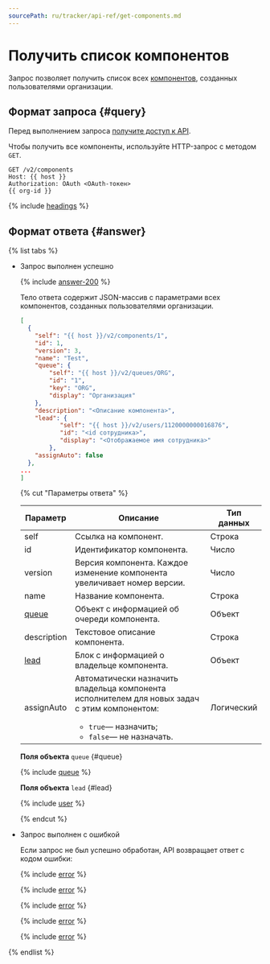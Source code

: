 ```yaml
---
sourcePath: ru/tracker/api-ref/get-components.md
---
```

# Получить список компонентов

Запрос позволяет получить список всех [компонентов](manager/components.md), созданных пользователями организации.

## Формат запроса {#query}

Перед выполнением запроса [получите доступ к API](concepts/access.md).

Чтобы получить все компоненты, используйте HTTP-запрос с методом `GET`.

```
GET /v2/components
Host: {{ host }}
Authorization: OAuth <OAuth-токен>
{{ org-id }}
```

{% include [headings](../_includes/tracker/api/headings.md) %}

## Формат ответа {#answer}

{% list tabs %}

- Запрос выполнен успешно

    {% include [answer-200](../_includes/tracker/api/answer-200.md) %} 

    Тело ответа содержит JSON-массив с параметрами всех компонентов, созданных пользователями организации.

    ```json
    [
      {
        "self": "{{ host }}/v2/components/1",
        "id": 1,
        "version": 3,
        "name": "Test",
        "queue": {
            "self": "{{ host }}/v2/queues/ORG",
            "id": "1",
            "key": "ORG",
            "display": "Организация"
        },
        "description": "<Описание компонента>",
        "lead": {
               "self": "{{ host }}/v2/users/1120000000016876",
               "id": "<id сотрудника>",
               "display": "<Отображаемое имя сотрудника>"
            },
        "assignAuto": false
      },
    ...
    ]  
    ```

    {% cut "Параметры ответа" %}

    Параметр | Описание | Тип данных
    ----- | ----- | -----
    self | Ссылка на компонент. | Строка
    id | Идентификатор компонента. | Число
    version | Версия компонента. Каждое изменение компонента увеличивает номер версии. | Число
    name | Название компонента. | Строка
    [queue](#queue) | Объект с информацией об очереди компонента.| Объект
    description | Текстовое описание компонента. | Строка
    [lead](#lead) | Блок с информацией о владельце компонента. | Объект
    assignAuto | Автоматически назначить владельца компонента исполнителем для новых задач с этим компонентом:<ul><li>`true`— назначить;</li><li>`false`— не назначать.</li></ul> | Логический

    **Поля объекта** `queue` {#queue}
        
    {% include [queue](../_includes/tracker/api/queue.md) %}

    **Поля объекта** `lead` {#lead}

    {% include [user](../_includes/tracker/api/user.md) %}

    {% endcut %}

- Запрос выполнен с ошибкой

    Если запрос не был успешно обработан, API возвращает ответ с кодом ошибки:

    {% include [error](../_includes/tracker/api/answer-error-400.md) %}

    {% include [error](../_includes/tracker/api/answer-error-401.md) %}

    {% include [error](../_includes/tracker/api/answer-error-403.md) %}

    {% include [error](../_includes/tracker/api/answer-error-500.md) %}

    {% include [error](../_includes/tracker/api/answer-error-503.md) %}

{% endlist %}